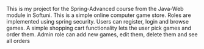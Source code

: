 This is my project for the Spring-Advanced course from the Java-Web module in Softuni.
This is a simple online computer game store. 
Roles are implemented using spring security. Users can register, login and browse games.
A simple shopping cart functionality lets the user pick games and order them. 
Admin role can add new games, edit them, delete them and see all orders
